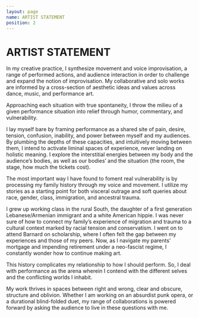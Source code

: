 ```yaml
---
layout: page
name: ARTIST STATEMENT
position: 2
---
```


# ARTIST STATEMENT

In my creative practice, I synthesize movement and voice improvisation, a range of performed actions, and audience interaction in order to challenge and expand the notion of improvisation. My collaborative and solo works are informed by a cross-section of aesthetic ideas and values across dance, music, and performance art.

Approaching each situation with true spontaneity, I throw the milieu of a given performance situation into relief through humor, commentary, and vulnerability.

I lay myself bare by framing performance as a shared site of pain, desire, tension, confusion, inability, and power between myself and my audiences. By plumbing the depths of these capacities, and intuitively moving between them, I intend to activate liminal spaces of experience, never landing on holistic meaning. I explore the interstitial energies between my body and the audience’s bodies, as well as our bodies’ and the situation (the room, the stage, how much the tickets cost).

The most important way I have found to foment real vulnerability is by processing my family history through my voice and movement. I utilize my stories as a starting point for both visceral outrage and soft queries about race, gender, class, immigration, and ancestral trauma.

I grew up working class in the rural South, the daughter of a first generation Lebanese/Armenian immigrant and a white American hippie.  I was never sure of how to connect my family’s experience of migration and trauma to a cultural context marked by racial tension and conservatism. I went on to attend Barnard on scholarship, where I often felt the gap between my experiences and those of my peers. Now, as I navigate my parents’ mortgage and impending retirement under a neo-fascist regime, I constantly wonder how to continue making art.

This history complicates my relationship to how I should perform. So, I deal with performance as the arena wherein I contend with the different selves and the conflicting worlds I inhabit.

My work thrives in spaces between right and wrong, clear and obscure, structure and oblivion. Whether I am working on an absurdist punk opera, or a durational blind-folded duet, my range of collaborations is powered forward by asking the audience to live in these questions with me.

